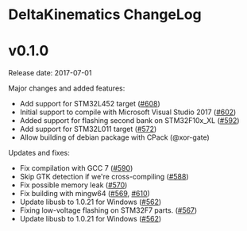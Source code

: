 DeltaKinematics ChangeLog
================

v0.1.0
======

Release date: 2017-07-01

Major changes and added features:

* Add support for STM32L452 target ([#608](https://github.com/texane/stlink/pull/608))
* Initial support to compile with Microsoft Visual Studio 2017 ([#602](https://github.com/texane/stlink/pull/602))
* Added support for flashing second bank on STM32F10x_XL ([#592](https://github.com/texane/stlink/pull/592))
* Add support for STM32L011 target ([#572](https://github.com/texane/stlink/pull/572)) 
* Allow building of debian package with CPack (@xor-gate)

Updates and fixes:

* Fix compilation with GCC 7 ([#590](https://github.com/texane/stlink/pull/590))
* Skip GTK detection if we're cross-compiling ([#588](https://github.com/texane/stlink/pull/588))
* Fix possible memory leak ([#570](https://github.com/texane/stlink/pull/570))
* Fix building with mingw64 ([#569](https://github.com/texane/stlink/pull/569), [#610](https://github.com/texane/stlink/pull/610))
* Update libusb to 1.0.21 for Windows ([#562](https://github.com/texane/stlink/pull/562))
* Fixing low-voltage flashing on STM32F7 parts. ([#567](https://github.com/texane/stlink/pull/567))
* Update libusb to 1.0.21 for Windows ([#562](https://github.com/texane/stlink/pull/562))
